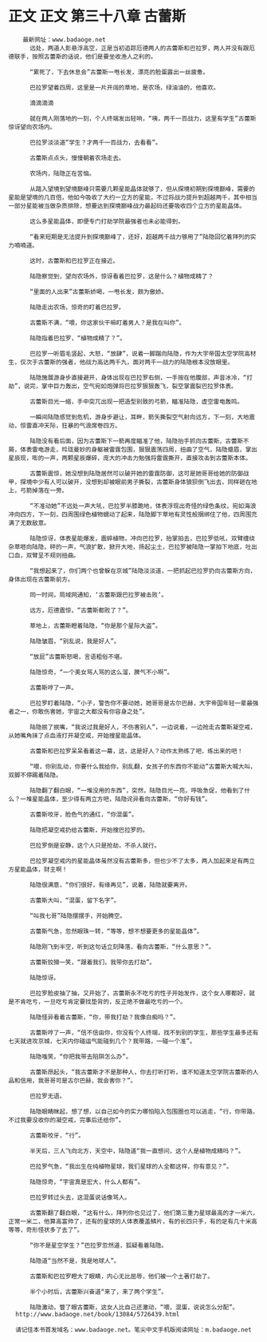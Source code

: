 # 正文 正文 第三十八章 古蕾斯
        最新网址：www.badaoge.net
          远处，两道人影悬浮高空，正是当初追踪厄德两人的古蕾斯和巴拉罗，两人并没有跟厄德联手，按照古蕾斯的话说，他们是要坐收渔人之利的。
      
          “累死了，下去休息会”古蕾斯一甩长发，漂亮的脸蛋露出一丝疲惫。
      
          巴拉罗望着四周，这里是一片开阔的草地，是农场，绿油油的，他喜欢。
      
          滴滴滴滴
      
          就在两人刚落地的一刻，个人终端发出轻响，“咦，两千一百战力，这里有学生”古蕾斯惊讶望向农场内。
      
          巴拉罗淡淡道“学生？才两千一百战力，去看看”。
      
          古蕾斯点点头，慢慢朝着农场走去。
      
          农场内，陆隐正在苦恼。
      
          从踏入望境到望境巅峰只需要几颗星能晶体就够了，但从探境初期到探境巅峰，需要的星能是望境的几百倍，他如今吸收了大约一立方的星能，不过将战力提升到超越两千，其中相当一部分星能被当做杂质排除，想要达到探境巅峰战力最起码还要吸收四个立方的星能晶体。
      
          这么多星能晶体，即便专门打劫学院最强者也未必能得到，
      
          “看来短期是无法提升到探境巅峰了，还好，超越两千战力够用了”陆隐回忆着拜列的实力喃喃道。
      
          这时，古蕾斯和巴拉罗正在接近。
      
          陆隐察觉到，望向农场外，惊讶看着巴拉罗，这是什么？植物成精了？
      
          “里面的人出来”古蕾斯娇喝，一甩长发，颇为傲娇。
      
          陆隐走出农场，惊奇的盯着巴拉罗。
      
          古蕾斯不满，“喂，你这家伙干嘛盯着男人？是我在叫你”。
      
          陆隐指着巴拉罗，“植物成精了？”。
      
          巴拉罗一听眉毛竖起，大怒，“放肆”，说着一脚踹向陆隐，作为大宇帝国太空学院高材生，仅次于古蕾斯的强者，他战力高达两千九，面对两千一战力的陆隐根本没放眼里。
      
          陆隐施展游身步直接避开，身体出现在巴拉罗右侧，一手按在他腹部，声音冰冷，“打劫”，说完，掌中巨力轰出，空气宛如炮弹将巴拉罗狠狠轰飞，裂空掌震裂巴拉罗体表。
      
          古蕾斯目光一缩，手中突兀出现一把造型别致的弓箭，瞄准陆隐，虚空雷电轰鸣。
      
          一瞬间陆隐感觉到危机，游身步避让，耳畔，箭矢撕裂空气射向远方，下一刻，大地震动，惊雷直冲天际，狂暴的气浪席卷四方。
      
          陆隐没有看后面，因为古蕾斯下一箭再度瞄准了他，陆隐抬手抓向古蕾斯，古蕾斯不屑，体表雷电游走，玲珑曼妙的身躯被雷霆包围，狠狠震荡四周，扭曲了空气，陆隐蹙眉，掌出星辰现，嘭的一声，两颗星辰爆碎，庞大的冲击力勉强将雷霆撕开，直接攻击到古蕾斯本体。
      
          古蕾斯震惊，她没想到陆隐居然可以破开她的雷霆防御，这可是她哥哥给她的防御战甲，探境中少有人可以破开，没想到却被眼前男子撕裂，古蕾斯身体狼狈倒飞出去，同样砸在地上，弓箭掉落在一旁。
      
          “不准动她”不远处一声大吼，巴拉罗半膝跪地，体表浮现出奇怪的绿色条纹，宛如海浪冲向四方，下一刻，四周围绿色植物蠕动了起来，陆隐脚下草地有灵性般捆绑住了他，四周围充满了无数敌意。
      
          陆隐惊讶，体表星能爆发，震碎植物，冲向巴拉罗，抬掌拍去，巴拉罗低吼，双臂缠绕杂草咂向陆隐，砰的一声，气浪扩散，掀开大地，扬起尘土，巴拉罗被陆隐一掌拍下地底，吐出口血，双臂呈不规则扭曲。
      
          “我想起来了，你们两个也曾躲在京城”陆隐淡淡道，一把抓起巴拉罗扔向古蕾斯方向，身体出现在古蕾斯前方。
      
          同一时间，局域网通知，‘古蕾斯跟巴拉罗被击败’。
      
          远方，厄德震惊，“古蕾斯都败了？”。
      
          草地上，古蕾斯瞪着陆隐，“你是那个星际大盗”。
      
          陆隐皱眉，“别乱说，我是好人”。
      
          “放屁”古蕾斯怒喝，言语粗俗不堪。
      
          陆隐惊奇，“一个美女骂人骂的这么溜，脾气不小啊”。
      
          古蕾斯哼了一声。
      
          巴拉罗盯着陆隐，“小子，警告你不要动她，她哥哥是古尔巴赫，大宇帝国年轻一辈最强者之一，你敢伤害她，宇宙之大都没有你容身之处”。
      
          陆隐抿了抿嘴，“我说过我是好人，不伤害别人”，一边说着，一边抢走古蕾斯凝空戒，从她嘴角抹了点血液打开凝空戒，开始搜星能晶体。
      
          古蕾斯和巴拉罗呆呆看着这一幕，这，这是好人？动作太熟练了吧，练出来的吧！
      
          “喂，你别乱动，你要什么我给你，别乱翻，女孩子的东西你不能动”古蕾斯大喊大叫，双脚不停踢着陆隐。
      
          陆隐翻了翻白眼，“一堆没用的东西”，突然，陆隐目光一亮，呼吸急促，他看到了什么？一堆星能晶体，至少得有两立方吧，陆隐诧异看向古蕾斯，“你好有钱”。
      
          古蕾斯咬牙，脸色气的通红，“你混蛋”。
      
          陆隐把凝空戒扔给古蕾斯，开始搜巴拉罗的。
      
          巴拉罗倒是安静，这个人只是抢劫，不杀人就行。
      
          巴拉罗凝空戒内的星能晶体虽然没有古蕾斯多，但也少不了太多，两人加起来足有两立方星能晶体，财主啊！
      
          陆隐很满意，“你们很好，有缘再见”，说着，陆隐就要离开。
      
          古蕾斯大叫，“混蛋，留下名字”。
      
          “叫我七哥”陆隐摆摆手，开始腾空。
      
          古蕾斯气急，忽然眼珠一转，“等等，想不想要更多的星能晶体”。
      
          陆隐刚飞到半空，听到这句话立刻降落，看向古蕾斯，“什么意思？”。
      
          古蕾斯狡猾一笑，“跟着我们，我带你去打劫”。
      
          陆隐惊讶。
      
          巴拉罗脸皮抽了抽，又开始了，古蕾斯永不吃亏的性子开始发作，这个女人哪都好，就是不肯吃亏，一旦吃亏肯定要找垫背的，反正绝不做最吃亏的一个。
      
          陆隐怪异看着古蕾斯，“你，带我打劫？我像白痴吗？”。
      
          古蕾斯哼了一声，“信不信由你，你没有个人终端，找不到别的学生，那些学生最多还有七天就进攻京城，七天内你碰运气能碰到几个？我带路，一碰一个准”。
      
          陆隐嗤笑，“你把我带去陷阱怎么办”。
      
          古蕾斯昂起头，“我古蕾斯才不是那种人，你去打听打听，谁不知道太空学院古蕾斯的人品和信用，我哥哥可是古尔巴赫，我会害你？”。
      
          巴拉罗无语。
      
          陆隐眼睛眯起，想了想，以自己如今的实力哪怕陷入包围圈也可以逃走，“行，你带路，不过我要没收你的凝空戒，完事后还给你”。
      
          古蕾斯咬牙，“行”。
      
          半天后，三人飞向北方，天空中，陆隐道“我一直想问，这个人是植物成精吗？”。
      
          巴拉罗气急，“我出生在纯植物星球，我们星球的人全都这样，你有意见？”。
      
          陆隐惊奇，“宇宙真是宏大，什么人都有”。
      
          巴拉罗转过头去，这混蛋说话像骂人。
      
          古蕾斯翻了翻白眼，“这有什么，拜列你也见过了，他们第三重力星球最高的才一米六，正常一米二，他算高富帅了，还有的星球的人体表覆盖鳞片，有的长四只手，有的足有几十米高等等，奇形怪状多了去了”。
      
          “你不是星空学生？”巴拉罗忽然道，狐疑看着陆隐。
      
          陆隐道“当然不是，我是地球人”。
      
          古蕾斯和巴拉罗瞪大了眼睛，内心无比屈辱，他们被一个土著打劫了。
      
          半个小时后，古蕾斯兴奋道“来了，来了两个学生”。
      
          陆隐激动，瞥了眼古蕾斯，这女人比自己还激动，“喂，混蛋，说说怎么分配”。
      http://www.badaoge.net/book/13084/5726439.html
      
      请记住本书首发域名：www.badaoge.net。笔尖中文手机版阅读网址：m.badaoge.net